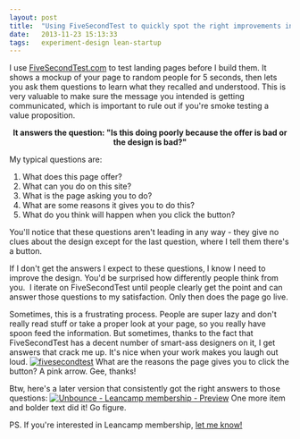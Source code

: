 ```yaml
---
layout: post
title:  "Using FiveSecondTest to quickly spot the right improvements in landing page designs."
date:   2013-11-23 15:13:33
tags:   experiment-design lean-startup
---
```


I use <a href="http://fivesecondtest.com/" target="_blank">FiveSecondTest.com</a> to test landing pages before I build them. It shows a mockup of your page to random people for 5 seconds, then lets you ask them questions to learn what they recalled and understood. This is very valuable to make sure the message you intended is getting communicated, which is important to rule out if you're smoke testing a value proposition.
<p style="text-align: center;"><strong>It answers the question: "Is this doing poorly because the offer is bad or the design is bad?"</strong></p>
My typical questions are:
<ol>
	<li>What does this page offer?</li>
	<li>What can you do on this site?</li>
	<li>What is the page asking you to do?</li>
	<li>What are some reasons it gives you to do this?</li>
	<li>What do you think will happen when you click the button?</li>
</ol>
You'll notice that these questions aren't leading in any way - they give no clues about the design except for the last question, where I tell them there's a button.

If I don't get the answers I expect to these questions, I know I need to improve the design. You'd be surprised how differently people think from you.  I iterate on FiveSecondTest until people clearly get the point and can answer those questions to my satisfaction. Only then does the page go live.

Sometimes, this is a frustrating process. People are super lazy and don't really read stuff or take a proper look at your page, so you really have spoon feed the information. But sometimes, thanks to the fact that FiveSecondTest has a decent number of smart-ass designers on it, I get answers that crack me up. It's nice when your work makes you laugh out loud.
<a href="https://skitch.com/saintsal/fxw4j/fivesecondtest"><img src="https://img.skitch.com/20110816-bn1cu6whkpqag27pa9xwq1gy7d.preview.jpg" alt="fivesecondtest" /></a>
What are the reasons the page gives you to click the button? A pink arrow. Gee, thanks!

Btw, here's a later version that consistently got the right answers to those questions:
<a href="https://skitch.com/saintsal/fxw65/unbounce-leancamp-membership-preview"><img src="https://img.skitch.com/20110816-fadjr291d7x2461iqymmwbdm2f.preview.jpg" alt="Unbounce - Leancamp membership - Preview" /></a>
One more item and bolder text did it! Go figure.

PS. If you're interested in Leancamp membership, <a href="http://register.leanca.mp/membership/?utm_source=saintsal&amp;utm_medium=blog&amp;utm_campaign=Membership">let me know!</a>
